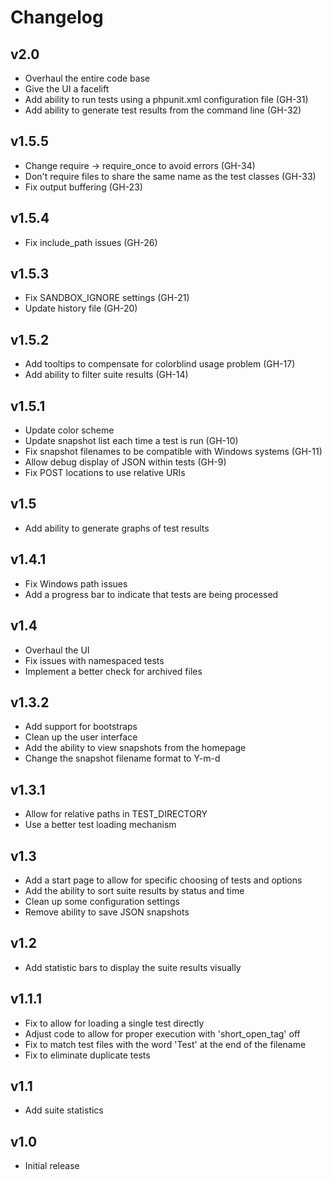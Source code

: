 # Changelog

## v2.0

* Overhaul the entire code base
* Give the UI a facelift
* Add ability to run tests using a phpunit.xml configuration file (GH-31)
* Add ability to generate test results from the command line (GH-32)

## v1.5.5

* Change require -> require_once to avoid errors (GH-34)
* Don't require files to share the same name as the test classes (GH-33)
* Fix output buffering (GH-23)

## v1.5.4

* Fix include_path issues (GH-26)

## v1.5.3

* Fix SANDBOX_IGNORE settings (GH-21)
* Update history file (GH-20)

## v1.5.2

* Add tooltips to compensate for colorblind usage problem (GH-17)
* Add ability to filter suite results (GH-14)

## v1.5.1

* Update color scheme
* Update snapshot list each time a test is run (GH-10)
* Fix snapshot filenames to be compatible with Windows systems (GH-11)
* Allow debug display of JSON within tests (GH-9)
* Fix POST locations to use relative URIs

## v1.5

* Add ability to generate graphs of test results

## v1.4.1

* Fix Windows path issues
* Add a progress bar to indicate that tests are being processed

## v1.4

* Overhaul the UI
* Fix issues with namespaced tests
* Implement a better check for archived files


## v1.3.2

* Add support for bootstraps
* Clean up the user interface
* Add the ability to view snapshots from the homepage
* Change the snapshot filename format to Y-m-d

## v1.3.1

* Allow for relative paths in TEST_DIRECTORY
* Use a better test loading mechanism

## v1.3

* Add a start page to allow for specific choosing of tests and options
* Add the ability to sort suite results by status and time
* Clean up some configuration settings
* Remove ability to save JSON snapshots

## v1.2

* Add statistic bars to display the suite results visually

## v1.1.1

* Fix to allow for loading a single test directly
* Adjust code to allow for proper execution with 'short_open_tag' off
* Fix to match test files with the word 'Test' at the end of the filename
* Fix to eliminate duplicate tests

## v1.1

* Add suite statistics

## v1.0

* Initial release
